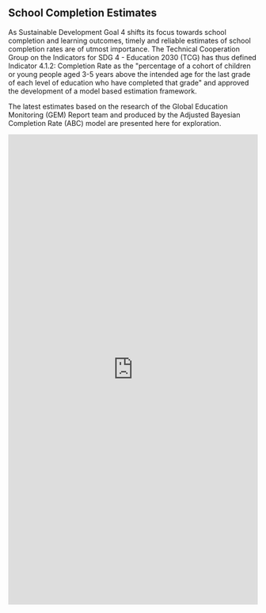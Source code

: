 ## School Completion Estimates

As Sustainable Development Goal 4 shifts its focus towards school completion and learning outcomes, timely and reliable estimates of school completion rates are of utmost importance. The Technical Cooperation Group on the Indicators for SDG 4 - Education 2030 (TCG) has thus defined Indicator 4.1.2: Completion Rate as the "percentage of a cohort of children or young people aged 3-5 years above the intended age for the last grade of each level of education who have completed that grade" and approved the development of a model based estimation framework.

The latest estimates based on the research of the Global Education Monitoring (GEM) Report team and produced by the Adjusted Bayesian Completion Rate (ABC) model are presented here for exploration. 

<!--  -->
<iframe height="950" width="100%" frameborder="no" src="https://ameerd.shinyapps.io/ABCShiny/"> </iframe>

